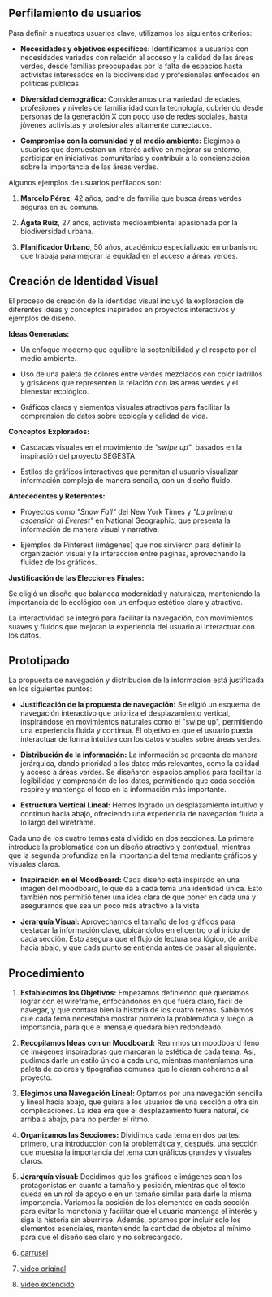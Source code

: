 ## Perfilamiento de usuarios 

Para definir a nuestros usuarios clave, utilizamos los siguientes criterios: 

- **Necesidades y objetivos específicos:** Identificamos a usuarios con necesidades variadas con relación al acceso y la calidad de las áreas verdes, desde familias preocupadas por la falta de espacios hasta activistas interesados en la biodiversidad y profesionales enfocados en políticas públicas. 

- **Diversidad demográfica:** Consideramos una variedad de edades, profesiones y niveles de familiaridad con la tecnología, cubriendo desde personas de la generación X con poco uso de redes sociales, hasta jóvenes activistas y profesionales altamente conectados. 

- **Compromiso con la comunidad y el medio ambiente:** Elegimos a usuarios que demuestran un interés activo en mejorar su entorno, participar en iniciativas comunitarias y contribuir a la concienciación sobre la importancia de las áreas verdes. 

Algunos ejemplos de usuarios perfilados son: 

1. **Marcelo Pérez**, 42 años, padre de familia que busca áreas verdes seguras en su comuna. 

2. **Ágata Ruiz**, 27 años, activista medioambiental apasionada por la biodiversidad urbana. 

3. **Planificador Urbano**, 50 años, académico especializado en urbanismo que trabaja para mejorar la equidad en el acceso a áreas verdes. 




## Creación de Identidad Visual 

El proceso de creación de la identidad visual incluyó la exploración de diferentes ideas y conceptos inspirados en proyectos interactivos y ejemplos de diseño. 

**Ideas Generadas:** 

- Un enfoque moderno que equilibre la sostenibilidad y el respeto por el medio ambiente. 

- Uso de una paleta de colores entre verdes mezclados con color ladrillos y grisáceos que representen la relación con las áreas verdes y el bienestar ecológico. 

- Gráficos claros y elementos visuales atractivos para facilitar la comprensión de datos sobre ecología y calidad de vida. 

**Conceptos Explorados:** 

- Cascadas visuales en el movimiento de _“swipe up”_, basados en la inspiración del proyecto SEGESTA. 

- Estilos de gráficos interactivos que permitan al usuario visualizar información compleja de manera sencilla, con un diseño fluido. 

**Antecedentes y Referentes:** 

- Proyectos como _"Snow Fall"_ del New York Times y _"La primera ascensión al Everest"_ en National Geographic, que presenta la información de manera visual y narrativa. 

- Ejemplos de Pinterest (imágenes) que nos sirvieron para definir la organización visual y la interacción entre páginas, aprovechando la fluidez de los gráficos. 

**Justificación de las Elecciones Finales:** 

Se eligió un diseño que balancea modernidad y naturaleza, manteniendo la importancia de lo ecológico con un enfoque estético claro y atractivo. 

La interactividad se integró para facilitar la navegación, con movimientos suaves y fluidos que mejoran la experiencia del usuario al interactuar con los datos. 
 

## Prototipado 

La propuesta de navegación y distribución de la información está justificada en los siguientes puntos: 

- **Justificación de la propuesta de navegación:**  Se eligió un esquema de navegación interactivo que prioriza el desplazamiento vertical, inspirándose en movimientos naturales como el "swipe up", permitiendo una experiencia fluida y continua. El objetivo es que el usuario pueda interactuar de forma intuitiva con los datos visuales sobre áreas verdes. 

- **Distribución de la información:** La información se presenta de manera jerárquica, dando prioridad a los datos más relevantes, como la calidad y acceso a áreas verdes. Se diseñaron espacios amplios para facilitar la legibilidad y comprensión de los datos, permitiendo que cada sección respire y mantenga el foco en la información más importante. 

- **Estructura Vertical Lineal:** Hemos logrado un desplazamiento intuitivo y continuo hacia abajo, ofreciendo una experiencia de navegación fluida a lo largo del wireframe. 


 Cada uno de los cuatro temas está dividido en dos secciones. La primera introduce la problemática con un diseño atractivo y contextual, mientras que la segunda profundiza en la importancia del tema mediante gráficos y visuales claros.  

- **Inspiración en el Moodboard:** Cada diseño está inspirado en una imagen del moodboard, lo que da a cada tema una identidad única. Esto también nos permitió tener una idea clara de qué poner en cada una y asegurarnos que sea un poco más atractivo a la vista 

- **Jerarquía Visual:** Aprovechamos el tamaño de los gráficos para destacar la información clave, ubicándolos en el centro o al inicio de cada sección. Esto asegura que el flujo de lectura sea lógico, de arriba hacia abajo, y que cada punto se entienda antes de pasar al siguiente. 

## Procedimiento 

 

1. **Establecimos los Objetivos:** Empezamos definiendo qué queríamos lograr con el wireframe, enfocándonos en que fuera claro, fácil de navegar, y que contara bien la historia de los cuatro temas. Sabíamos que cada tema necesitaba mostrar primero la problemática y luego la importancia, para que el mensaje quedara bien redondeado. 

2. **Recopilamos Ideas con un Moodboard:** Reunimos un moodboard lleno de imágenes inspiradoras que marcaran la estética de cada tema. Así, pudimos darle un estilo único a cada uno, mientras manteníamos una paleta de colores y tipografías comunes que le dieran coherencia al proyecto. 

3. **Elegimos una Navegación Lineal:** Optamos por una navegación sencilla y lineal hacia abajo, que guiara a los usuarios de una sección a otra sin complicaciones. La idea era que el desplazamiento fuera natural, de arriba a abajo, para no perder el ritmo. 

4. **Organizamos las Secciones:** Dividimos cada tema en dos partes: primero, una introducción con la problemática y, después, una sección que muestra la importancia del tema con gráficos grandes y visuales claros.  

5. **Jerarquía visual:** Decidimos que los gráficos e imágenes sean los protagonistas en cuanto a tamaño y posición, mientras que el texto queda en un rol de apoyo o en un tamaño similar para darle la misma importancia. Variamos la posición de los elementos en cada sección para evitar la monotonía y facilitar que el usuario mantenga el interés y siga la historia sin aburrirse. Además, optamos por incluir solo los elementos esenciales, manteniendo la cantidad de objetos al mínimo para que el diseño sea claro y no sobrecargado.

6. [carrusel](https://github.com/nani0609/proyecto-verde/blob/main/Entrega_03/Slides%20Documentaci%C3%B3n%20del%20Proceso%20Creativo.pdf)
7. [video original](https://youtu.be/HfP2-n63FJs)
8. [video extendido](https://youtu.be/lwq7ZY8cjYI) 
